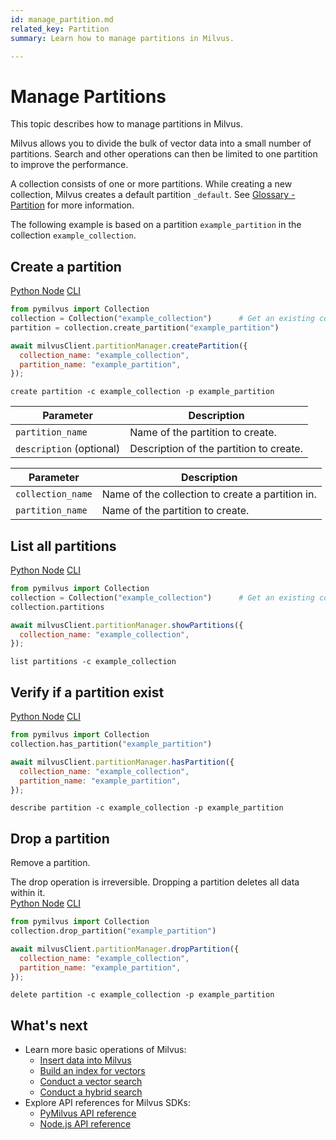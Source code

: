 ```yaml
---
id: manage_partition.md
related_key: Partition
summary: Learn how to manage partitions in Milvus.

---
```


# Manage Partitions

This topic describes how to manage partitions in Milvus.

Milvus allows you to divide the bulk of vector data into a small number of partitions. Search and other operations can then be limited to one partition to improve the performance.

A collection consists of one or more partitions. While creating a new collection, Milvus creates a default partition `_default`. See [Glossary - Partition](glossary.md#Partition) for more information.

The following example is based on a partition `example_partition` in the collection `example_collection`.

## Create a partition

<div class="multipleCode">
  <a href="?python">Python </a>
  <a href="?javascript">Node</a>
  <a href="?cli">CLI</a>
</div>


```python
from pymilvus import Collection
collection = Collection("example_collection")      # Get an existing collection.
partition = collection.create_partition("example_partition")
```

```javascript
await milvusClient.partitionManager.createPartition({
  collection_name: "example_collection",
  partition_name: "example_partition",
});
```

```cli
create partition -c example_collection -p example_partition
```


<table class="language-python">
	<thead>
	<tr>
		<th>Parameter</th>
		<th>Description</th>
	</tr>
	</thead>
	<tbody>
	<tr>
		<td><code>partition_name</code></td>
		<td>Name of the partition to create.</td>
	</tr>
  <tr>
		<td><code>description</code> (optional)</td>
		<td>Description of the partition to create.</td>
	</tr>
	</tbody>
</table>


<table class="language-javascript">
	<thead>
	<tr>
		<th>Parameter</th>
		<th>Description</th>
	</tr>
	</thead>
	<tbody>
  <tr>
		<td><code>collection_name</code></td>
		<td>Name of the collection to create a partition in.</td>
	</tr>
  <tr>
		<td><code>partition_name</code></td>
		<td>Name of the partition to create.</td>
	</tr>
	</tbody>
</table>

## List all partitions

<div class="multipleCode">
  <a href="?python">Python </a>
  <a href="?javascript">Node</a>
  <a href="?cli">CLI</a>
</div>


```python
from pymilvus import Collection
collection = Collection("example_collection")      # Get an existing collection.
collection.partitions
```

```javascript
await milvusClient.partitionManager.showPartitions({
  collection_name: "example_collection",
});
```

```cli
list partitions -c example_collection
```


## Verify if a partition exist

<div class="multipleCode">
  <a href="?python">Python </a>
  <a href="?javascript">Node</a>
  <a href="?cli">CLI</a>
</div>


```python
from pymilvus import Collection
collection.has_partition("example_partition")
```

```javascript
await milvusClient.partitionManager.hasPartition({
  collection_name: "example_collection",
  partition_name: "example_partition",
});
```

```cli
describe partition -c example_collection -p example_partition
```


## Drop a partition

Remove a partition.

<div class="alert caution">
The drop operation is irreversible. Dropping a partition deletes all data within it.
</div>


<div class="multipleCode">
  <a href="?python">Python </a>
  <a href="?javascript">Node</a>
  <a href="?cli">CLI</a>
</div>


```python
from pymilvus import Collection
collection.drop_partition("example_partition")
```

```javascript
await milvusClient.partitionManager.dropPartition({
  collection_name: "example_collection",
  partition_name: "example_partition",
});
```

```cli
delete partition -c example_collection -p example_partition
```

## What's next

- Learn more basic operations of Milvus:
  - [Insert data into Milvus](manage_data.md)
  - [Build an index for vectors](manage_index.md)
  - [Conduct a vector search](search.md)
  - [Conduct a hybrid search](hybridsearch.md)
- Explore API references for Milvus SDKs:
  - [PyMilvus API reference](/api-reference/pymilvus/v2.0.0rc8/tutorial.html)
  - [Node.js API reference](/api-reference/node/v1.0.19/tutorial.html)

